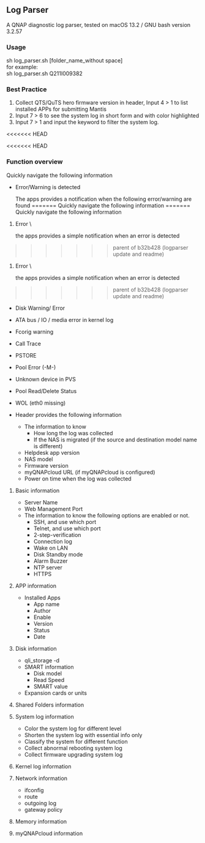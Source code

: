 ## Log Parser

A QNAP diagnostic log parser, tested on macOS 13.2 / GNU bash version 3.2.57 

### Usage

sh log_parser.sh [folder_name_without space]  \
for example:\
sh log_parser.sh Q211I009382

### Best Practice

1. Collect QTS/QuTS hero firmware version in header, Input 4 > 1 to list installed APPs for submitting Mantis
2. Input 7 > 6 to see the system log in short form and with color highlighted
3. Input 7 > 1 and input the keyword to filter the system log.

<<<<<<< HEAD

<<<<<<< HEAD

### Function overview

Quickly navigate the following information

* Error/Warning is detected

  The apps provides a notification when the following error/warning are found
=======
Quickly navigate the following information
=======
Quickly navigate the following information

1. Error \

   the apps provides a simple notification when an error is detected
>>>>>>> parent of b32b428 (logparser update and readme)

1. Error \

   the apps provides a simple notification when an error is detected
>>>>>>> parent of b32b428 (logparser update and readme)

  * Disk Warning/ Error
  * ATA bus / IO / media  error in kernel log
  * Fcorig warning
  * Call Trace 
  * PSTORE 
  * Pool Error (-M-)
  * Unknown device in PVS 
  * Pool Read/Delete Status
  * WOL (eth0 missing)

* Header provides the following information

  * The information to know
    * How long the log was collected
    * If the NAS is migrated (if the source and destination model name is different)
  * Helpdesk app version
  * NAS model
  * Firmware version
  * myQNAPcloud URL (if myQNAPcloud is configured)
  * Power on time when the log was collected

1. Basic information
   * Server Name
   * Web Management Port
   * The information to know the following options are enabled or not.
     * SSH, and use which port
     * Telnet, and use which port
     * 2-step-verification
     * Connection log 
     * Wake on LAN
     * Disk Standby mode 
     * Alarm Buzzer
     * NTP server
     * HTTPS
2. APP information
   * Installed Apps
     * App name
     * Author
     * Enable
     * Version
     * Status
     * Date
3. Disk information

   * qli_storage -d
   * SMART information
     * Disk model
     * Read Speed
     * SMART value
   * Expansion cards or units
4. Shared Folders information
5. System log information

   * Color the system log for different level
   * Shorten the system log with essential info only
   * Classify the system for different function
   * Collect abnormal rebooting system log
   * Collect firmware upgrading system log
6. Kernel log information
7. Network information
   * ifconfig
   * route
   * outgoing log
   * gateway policy

8. Memory information

9. myQNAPcloud information

